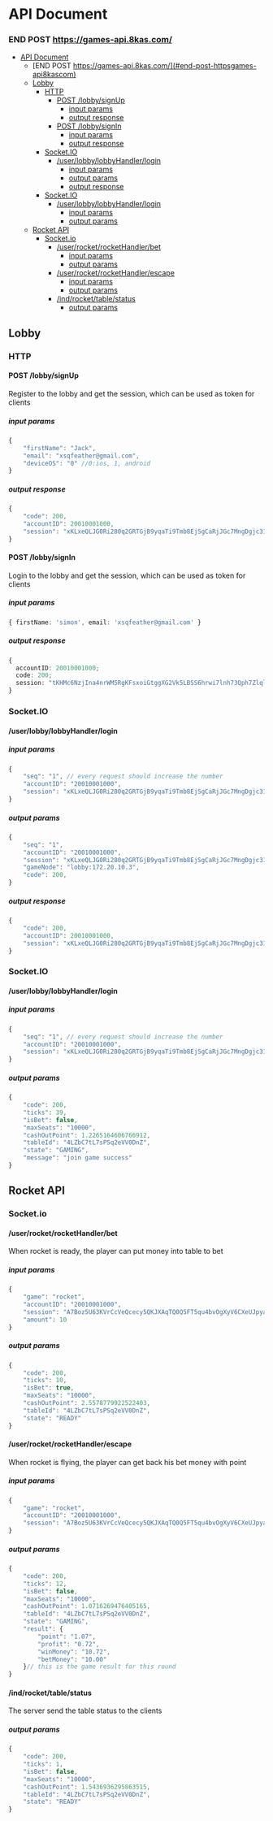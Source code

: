 # API Document

### END POST https://games-api.8kas.com/

<!-- @import "[TOC]" {cmd="toc" depthFrom=1 depthTo=6 orderedList=false} -->

<!-- code_chunk_output -->

- [API Document](#api-document)
    - [END POST https://games-api.8kas.com/](#end-post-httpsgames-api8kascom)
  - [Lobby](#lobby)
    - [HTTP](#http)
      - [POST /lobby/signUp](#post-lobbysignup)
        - [input params](#input-params)
        - [output response](#output-response)
      - [POST /lobby/signIn](#post-lobbysignin)
        - [input params](#input-params-1)
        - [output response](#output-response-1)
    - [Socket.IO](#socketio)
      - [/user/lobby/lobbyHandler/login](#userlobbylobbyhandlerlogin)
        - [input params](#input-params-2)
        - [output params](#output-params)
        - [output response](#output-response-2)
    - [Socket.IO](#socketio-1)
      - [/user/lobby/lobbyHandler/login](#userlobbylobbyhandlerlogin-1)
        - [input params](#input-params-3)
        - [output params](#output-params-1)
  - [Rocket API](#rocket-api)
    - [Socket.io](#socketio-2)
      - [/user/rocket/rocketHandler/bet](#userrocketrockethandlerbet)
        - [input params](#input-params-4)
        - [output params](#output-params-2)
      - [/user/rocket/rocketHandler/escape](#userrocketrockethandlerescape)
        - [input params](#input-params-5)
        - [output params](#output-params-3)
      - [/ind/rocket/table/status](#indrockettablestatus)
        - [output params](#output-params-4)

<!-- /code_chunk_output -->

## Lobby

### HTTP

#### POST /lobby/signUp

Register to the lobby and get the session, which can be used as token for clients

##### input params

```typescript
{
    "firstName": "Jack",
    "email": "xsqfeather@gmail.com",
    "deviceOS": "0" //0:ios, 1, android
}
```

##### output response

```typescript
{
    "code": 200,
    "accountID": 20010001000,
    "session": "xKLxeQLJG0Ri280q2GRTGjB9yqaTi9Tmb8EjSgCaRjJGc7MngDgjc31Zlql3n351"
}
```

#### POST /lobby/signIn

Login to the lobby and get the session, which can be used as token for clients

##### input params

```typescript
{ firstName: 'simon', email: 'xsqfeather@gmail.com' }
```

##### output response

```typescript
{
  accountID: 20010001000;
  code: 200;
  session: "tKHMc6NzjIna4nrWM5RgKFsxoiGtggXG2Vk5LBSS6hrwi7lnh73Qph7Zlql36ayw";
}
```

### Socket.IO

#### /user/lobby/lobbyHandler/login

##### input params

```typescript
{
    "seq": "1", // every request should increase the number
    "accountID": "20010001000",
    "session": "xKLxeQLJG0Ri280q2GRTGjB9yqaTi9Tmb8EjSgCaRjJGc7MngDgjc31Zlql3n351"//from http login
}
```

##### output params

```typescript
{
    "seq": "1",
    "accountID": "20010001000",
    "session": "xKLxeQLJG0Ri280q2GRTGjB9yqaTi9Tmb8EjSgCaRjJGc7MngDgjc31Zlql3n351",
    "gameNode": "lobby:172.20.10.3",
    "code": 200,
}
```

##### output response

```typescript
{
    "code": 200,
    "accountID": 20010001000,
    "session": "xKLxeQLJG0Ri280q2GRTGjB9yqaTi9Tmb8EjSgCaRjJGc7MngDgjc31Zlql3n351"
}
```

### Socket.IO

#### /user/lobby/lobbyHandler/login

##### input params

```typescript
{
    "seq": "1", // every request should increase the number
    "accountID": "20010001000",
    "session": "xKLxeQLJG0Ri280q2GRTGjB9yqaTi9Tmb8EjSgCaRjJGc7MngDgjc31Zlql3n351"
}
```

##### output params

```typescript
{
    "code": 200,
    "ticks": 39,
    "isBet": false,
    "maxSeats": "10000",
    "cashOutPoint": 1.2265164606766912,
    "tableId": "4LZbC7tL7sPSq2eVV0DnZ",
    "state": "GAMING",
    "message": "join game success"
}
```

## Rocket API

### Socket.io

#### /user/rocket/rocketHandler/bet

When rocket is ready, the player can put money into table to bet

##### input params

```typescript
{
    "game": "rocket",
    "accountID": "20010001000",
    "session": "A7Boz5U63KVrCcVeQcecy5QKJXAqTQ0Q5FT5qu4bvOgXyV6CXeUJpyaZlqq95kzd",
    "amount": 10
}
```

##### output params

```typescript
{
    "code": 200,
    "ticks": 10,
    "isBet": true,
    "maxSeats": "10000",
    "cashOutPoint": 2.5578779922522403,
    "tableId": "4LZbC7tL7sPSq2eVV0DnZ",
    "state": "READY"
}
```

#### /user/rocket/rocketHandler/escape

When rocket is flying, the player can get back his bet money with point

##### input params

```typescript
{
    "game": "rocket",
    "accountID": "20010001000",
    "session": "A7Boz5U63KVrCcVeQcecy5QKJXAqTQ0Q5FT5qu4bvOgXyV6CXeUJpyaZlqq95kzd",
}
```

##### output params

```typescript
{
    "code": 200,
    "ticks": 12,
    "isBet": false,
    "maxSeats": "10000",
    "cashOutPoint": 1.0716269476405165,
    "tableId": "4LZbC7tL7sPSq2eVV0DnZ",
    "state": "GAMING",
    "result": {
        "point": "1.07",
        "profit": "0.72",
        "winMoney": "10.72",
        "betMoney": "10.00"
    }// this is the game result for this round
}
```

#### /ind/rocket/table/status

The server send the table status to the clients

##### output params

```typescript
{
    "code": 200,
    "ticks": 1,
    "isBet": false,
    "maxSeats": "10000",
    "cashOutPoint": 1.5436936295863515,
    "tableId": "4LZbC7tL7sPSq2eVV0DnZ",
    "state": "READY"
}
```
